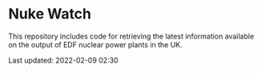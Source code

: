 # Nuke Watch

This repository includes code for retrieving the latest information available on the output of EDF nuclear power plants in the UK.

Last updated: 2022-02-09 02:30